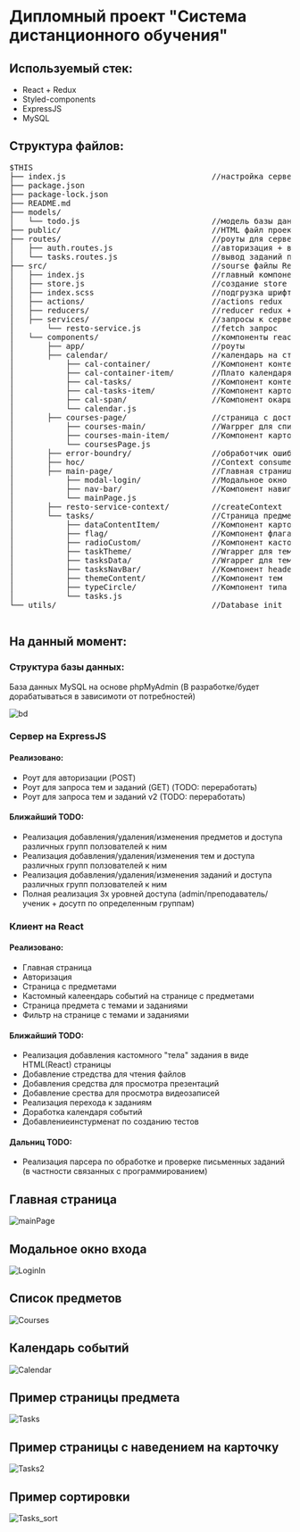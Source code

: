 Дипломный проект "Система дистанционного обучения"
=====================


Используемый стек:
-----------------------------------
* React + Redux
* Styled-components
* ExpressJS
* MySQL

Структура файлов:
-----------------------------------

<pre>
$THIS
├── index.js                               //настройка сервера
├── package.json
├── package-lock.json
├── README.md  
├── models/    
│   └── todo.js                            //модель базы данный sequelize
├── public/                                //HTML файл проекта
├── routes/                                //роуты для серверной части (будет дорабаьываться)
│   ├── auth.routes.js                     //авторизация + вывод предметов
│   └── tasks.routes.js                    //вывод заданий по предмету
├── src/                                   //sourse файлы React
│   ├── index.js                           //главный компонент
│   ├── store.js                           //создание store redux
│   ├── index.scss                         //подгрузка шрифтов + обнуление margin/padding и выставление border-box
│   ├── actions/                           //actions redux
│   ├── reducers/                          //reducer redux + state
│   ├── services/                          //запросы к серверу с фронт части
│       └── resto-service.js               //fetch запрос
│   └── components/                        //компоненты react  
│       ├── app/                           //роуты
│       ├── calendar/                      //календарь на странице с курсами
│           ├── cal-container/             //Компонент контейнер для плато календаря
│           ├── cal-container-item/        //Плато календаря
│           ├── cal-tasks/                 //Компонент контейнер для списка заданий
│           ├── cal-tasks-item/            //Компонент карточки с заданием
│           ├── cal-span/                  //Компонент окаршивания необходимой даты (TODO better)
│           └── calendar.js             
│       ├── courses-page/                  //страница с доступными предметами
│           ├── courses-main/              //Warpper для списка предметов + (fetch запрос при загрузке)
│           ├── courses-main-item/         //Компонент карточки предмета
│           └── coursesPage.js             
│       ├── error-boundry/                 //обработчик ошибок на фронт части (TODO)
│       ├── hoc/                           //Context consumer
│       ├── main-page/                     //Главная страница
│           ├── modal-login/               //Модальное окно для входа
│           ├── nav-bar/                   //Компонент навигационное меню
│           └── mainPage.js                
│       ├── resto-service-context/         //createContext
│       └── tasks/                         //Страница предмета в заданиями
│           ├── dataContentItem/           //Компонент карточки задания
│           ├── flag/                      //Компонент флага типа задания
│           ├── radioCustom/               //Компонент кастомной радиокнопки
│           ├── taskTheme/                 //Wrapper для тем и заданий + фильтр + (fetch запрос при загрузке)
│           ├── tasksData/                 //Wrapper для тем
│           ├── tasksNavBar/               //Компонент header
│           ├── themeContent/              //Компонент тем
│           ├── typeCircle/                //Компонент типа задания
│           └── tasks.js                   
└── utils/                                 //Database init

</pre>


На данный момент:
-----------------------------------

### Структура базы данных:


База данных MySQL на основе phpMyAdmin (В разработке/будет дорабатываться в зависимоти от потребностей)

![bd](https://github.com/pasjkeee/myrepo/blob/master/SDE(React%2BRedux%2BExpress%2BSQL)/bd.JPG "бд")​

### Сервер на ExpressJS

#### Реализовано:

* Роут для авторизации (POST)
* Роут для запроса тем и заданий (GET) (TODO: переработать)
* Роут для запроса тем и заданий v2 (TODO: переработать)

#### Ближайший TODO:

* Реализация добавления/удаления/изменения предметов и доступа различных групп ползователей к ним
* Реализация добавления/удаления/изменения тем и доступа различных групп ползователей к ним
* Реализация добавления/удаления/изменения заданий и доступа различных групп ползователей к ним
* Полная реализация 3х уровней доступа (admin/преподаватель/ученик + досутп по определенным группам)

### Клиент на React

#### Реализовано:

* Главная страница
* Авторизация
* Страница с предметами
* Кастомный калеендарь событий на странице с предметами
* Страница предмета с темами и заданиями
* Фильтр на странице с темами и заданиями

#### Ближайший TODO:

* Реализация добавления кастомного "тела" задания в виде HTML(React) страницы
* Добавление стредства для чтения файлов
* Добавления средства для просмотра презентаций
* Добавление срества для просмотра видеозаписей
* Реализация перехода к заданиям
* Доработка календаря событий 
* Добавлениеинстурменат по созданию тестов

#### Дальниц TODO:

* Реализация парсера по обработке и проверке письменных заданий (в частности связанных с программированием)

Главная страница
-----------------------------------

![mainPage](https://github.com/pasjkeee/myrepo/blob/master/SDE(React%2BRedux%2BExpress%2BSQL)/mainPage%20.JPG "Главная страница")​

Модальное окно входа
-----------------------------------
![LoginIn](https://github.com/pasjkeee/myrepo/blob/master/SDE(React%2BRedux%2BExpress%2BSQL)/logIn.JPG "LogIn")​

Список предметов
-----------------------------------
![Courses](https://github.com/pasjkeee/myrepo/blob/master/SDE(React%2BRedux%2BExpress%2BSQL)/courses.JPG "Список предметов")​

Календарь событий
-----------------------------------
![Calendar](https://github.com/pasjkeee/myrepo/blob/master/SDE(React%2BRedux%2BExpress%2BSQL)/calendar.JPG "Календарь")​

Пример страницы предмета
-----------------------------------
![Tasks](https://github.com/pasjkeee/myrepo/blob/master/SDE(React%2BRedux%2BExpress%2BSQL)/taskExample.JPG "Пример страницы предмета")​

Пример страницы с наведением на карточку
-----------------------------------
![Tasks2](https://github.com/pasjkeee/myrepo/blob/master/SDE(React%2BRedux%2BExpress%2BSQL)/taskExample2.JPG "Пример страницы предмета")​

Пример сортировки
-----------------------------------
![Tasks_sort](https://github.com/pasjkeee/myrepo/blob/master/SDE(React%2BRedux%2BExpress%2BSQL)/sort.JPG "Пример сортировки")​
